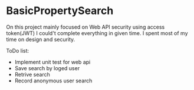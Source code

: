 # BasicPropertySearch

On this project mainly focused on Web API security using access token(JWT)
I could't complete everything in given time. I spent most of my time on design and security.

ToDo list:
- Implement unit test for web api
- Save search by loged user
- Retrive search
- Record anonymous user search

